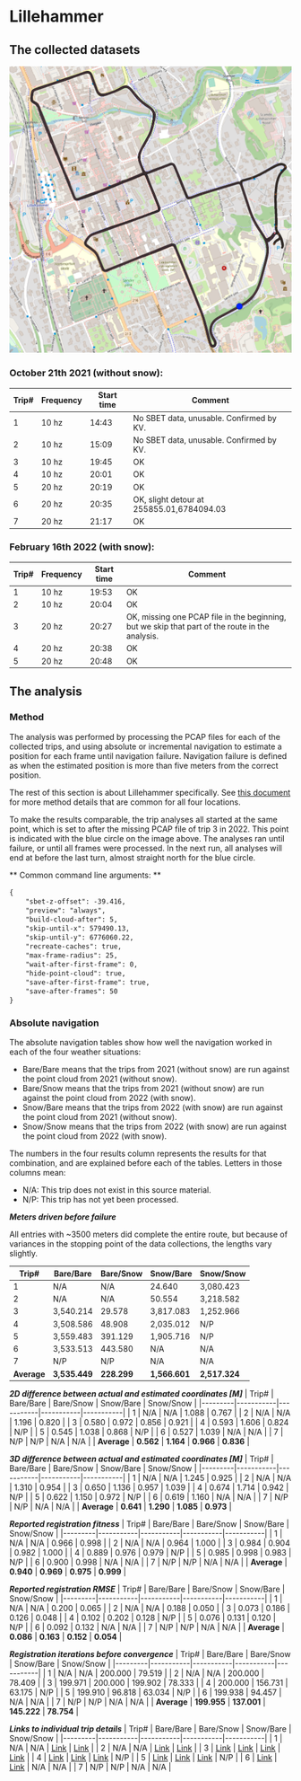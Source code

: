 # Lillehammer

## The collected datasets
![The driving route shown on a map.](full_route.png)

### October 21th 2021 (without snow):
| Trip# | Frequency | Start time | Comment |
|-------|-----------|------------|---------|
| 1     | 10 hz     | 14:43      | No SBET data, unusable. Confirmed by KV. |
| 2 | 10 hz | 15:09 | No SBET data, unusable. Confirmed by KV. |
| 3 | 10 hz | 19:45 | OK |
| 4 | 10 hz | 20:01 | OK |
| 5 | 20 hz | 20:19 | OK |
| 6 | 20 hz | 20:35 | OK, slight detour at 255855.01,6784094.03 |
| 7 | 20 hz | 21:17 | OK |


### February 16th 2022 (with snow):
| Trip# | Frequency | Start time | Comment |
|-------|-----------|------------|---------|
| 1 | 10 hz | 19:53 | OK |
| 2 | 10 hz | 20:04 | OK |
| 3 | 20 hz | 20:27 | OK, missing one PCAP file in the beginning, but we skip that part of the route in the analysis. |
| 4 | 20 hz | 20:38 | OK |
| 5 | 20 hz | 20:48 | OK |

## The analysis

### Method
The analysis was performed by processing the PCAP files for each of the collected trips, and using absolute or incremental navigation to estimate a position for each frame until navigation failure. Navigation failure is defined as when the estimated position is more than five meters from the correct position. 

The rest of this section is about Lillehammer specifically. See [this document](./../../_notes/summary.md) for more method details that are common for all four locations.

To make the results comparable, the trip analyses all started at the same point, which is set to after the missing PCAP file of trip 3 in 2022. This point is indicated with the blue circle on the image above. The analyses ran until failure, or until all frames were processed. In the next run, all analyses will end at before the last turn, almost straight north for the blue circle.

** Common command line arguments: **
```
{
	"sbet-z-offset": -39.416,
	"preview": "always",
	"build-cloud-after": 5,
	"skip-until-x": 579490.13,
	"skip-until-y": 6776060.22,
	"recreate-caches": true,
	"max-frame-radius": 25,
	"wait-after-first-frame": 0,
	"hide-point-cloud": true,
	"save-after-first-frame": true,
	"save-after-frames": 50
}
```

### Absolute navigation

The absolute navigation tables show how well the navigation worked in each of the four weather situations:
 - Bare/Bare means that the trips from 2021 (without snow) are run against the point cloud from 2021 (without snow).
 - Bare/Snow means that the trips from 2021 (without snow) are run against the point cloud from 2022 (with snow).
 - Snow/Bare means that the trips from 2022 (with snow) are run against the point cloud from 2021 (without snow).
 - Snow/Snow means that the trips from 2022 (with snow) are run against the point cloud from 2022 (with snow).

The numbers in the four results column represents the results for that combination, and are explained before each of the tables. Letters in those columns mean:
- N/A: This trip does not exist in this source material.
- N/P: This trip has not yet been processed.

_**Meters driven before failure**_

All entries with ~3500 meters did complete the entire route, but because of variances in the stopping point of the data collections, the lengths vary slightly.


| Trip#   | Bare/Bare | Bare/Snow | Snow/Bare | Snow/Snow |
|---------|-----------|-----------|-----------|-----------|
| 1     | N/A | N/A | 24.640 | 3,080.423 |
| 2     | N/A | N/A | 50.554 | 3,218.582 |
| 3     | 3,540.214 | 29.578 | 3,817.083 | 1,252.966 |
| 4     | 3,508.586 | 48.908 | 2,035.012 | N/P |
| 5     | 3,559.483 | 391.129 | 1,905.716 | N/P |
| 6     | 3,533.513 | 443.580 | N/A | N/A |
| 7     | N/P | N/P | N/A | N/A |
| **Average** | **3,535.449** | **228.299** | **1,566.601** | **2,517.324** |

_**2D difference between actual and estimated coordinates [M]**_
| Trip#   | Bare/Bare | Bare/Snow | Snow/Bare | Snow/Snow |
|---------|-----------|-----------|-----------|-----------|
| 1     | N/A | N/A | 1.088 | 0.767 |
| 2     | N/A | N/A | 1.196 | 0.820 |
| 3     | 0.580 | 0.972 | 0.856 | 0.921 |
| 4     | 0.593 | 1.606 | 0.824 | N/P |
| 5     | 0.545 | 1.038 | 0.868 | N/P |
| 6     | 0.527 | 1.039 | N/A | N/A |
| 7     | N/P | N/P | N/A | N/A |
| **Average** | **0.562** | **1.164** | **0.966** | **0.836** |

_**3D difference between actual and estimated coordinates [M]**_
| Trip#   | Bare/Bare | Bare/Snow | Snow/Bare | Snow/Snow |
|---------|-----------|-----------|-----------|-----------|
| 1     | N/A | N/A | 1.245 | 0.925 |
| 2     | N/A | N/A | 1.310 | 0.954 |
| 3     | 0.650 | 1.136 | 0.957 | 1.039 |
| 4     | 0.674 | 1.714 | 0.942 | N/P |
| 5     | 0.622 | 1.150 | 0.972 | N/P |
| 6     | 0.619 | 1.160 | N/A | N/A |
| 7     | N/P | N/P | N/A | N/A |
| **Average** | **0.641** | **1.290** | **1.085** | **0.973** |

_**Reported registration fitness**_
| Trip#   | Bare/Bare | Bare/Snow | Snow/Bare | Snow/Snow |
|---------|-----------|-----------|-----------|-----------|
| 1     | N/A | N/A | 0.966 | 0.998 |
| 2     | N/A | N/A | 0.964 | 1.000 |
| 3     | 0.984 | 0.904 | 0.982 | 1.000 |
| 4     | 0.889 | 0.976 | 0.979 | N/P |
| 5     | 0.985 | 0.998 | 0.983 | N/P |
| 6     | 0.900 | 0.998 | N/A | N/A |
| 7     | N/P | N/P | N/A | N/A |
| **Average** | **0.940** | **0.969** | **0.975** | **0.999** |

_**Reported registration RMSE**_
| Trip#   | Bare/Bare | Bare/Snow | Snow/Bare | Snow/Snow |
|---------|-----------|-----------|-----------|-----------|
| 1     | N/A | N/A | 0.200 | 0.065 |
| 2     | N/A | N/A | 0.188 | 0.050 |
| 3     | 0.073 | 0.186 | 0.126 | 0.048 |
| 4     | 0.102 | 0.202 | 0.128 | N/P |
| 5     | 0.076 | 0.131 | 0.120 | N/P |
| 6     | 0.092 | 0.132 | N/A | N/A |
| 7     | N/P | N/P | N/A | N/A |
| **Average** | **0.086** | **0.163** | **0.152** | **0.054** |

_**Registration iterations before convergence**_
| Trip#   | Bare/Bare | Bare/Snow | Snow/Bare | Snow/Snow |
|---------|-----------|-----------|-----------|-----------|
| 1     | N/A | N/A | 200.000 | 79.519 |
| 2     | N/A | N/A | 200.000 | 78.409 |
| 3     | 199.971 | 200.000 | 199.902 | 78.333 |
| 4     | 200.000 | 156.731 | 63.175 | N/P |
| 5     | 199.910 | 96.818 | 63.034 | N/P |
| 6     | 199.938 | 94.457 | N/A | N/A |
| 7     | N/P | N/P | N/A | N/A |
| **Average** | **199.955** | **137.001** | **145.222** | **78.754** |

_**Links to individual trip details**_
| Trip#   | Bare/Bare | Bare/Snow | Snow/Bare | Snow/Snow |
|---------|-----------|-----------|-----------|-----------|
| 1     | N/A | N/A | [Link](https://github.com/erlenddahl/teapot-lidar/tree/main/validation/Lillehammer/results/ABS%2C%20PCAP2022%2C%20PC2021/1_10hz) | [Link](https://github.com/erlenddahl/teapot-lidar/tree/main/validation/Lillehammer/results/ABS%2C%20PCAP2022%2C%20PC2022/1_10hz) |
| 2     | N/A | N/A | [Link](https://github.com/erlenddahl/teapot-lidar/tree/main/validation/Lillehammer/results/ABS%2C%20PCAP2022%2C%20PC2021/2_10hz) | [Link](https://github.com/erlenddahl/teapot-lidar/tree/main/validation/Lillehammer/results/ABS%2C%20PCAP2022%2C%20PC2022/2_10hz) |
| 3     | [Link](https://github.com/erlenddahl/teapot-lidar/tree/main/validation/Lillehammer/results/ABS%2C%20PCAP2021%2C%20PC2021/3_10hz) | [Link](https://github.com/erlenddahl/teapot-lidar/tree/main/validation/Lillehammer/results/ABS%2C%20PCAP2021%2C%20PC2022/3_10hz) | [Link](https://github.com/erlenddahl/teapot-lidar/tree/main/validation/Lillehammer/results/ABS%2C%20PCAP2022%2C%20PC2021/3_20hz) | [Link](https://github.com/erlenddahl/teapot-lidar/tree/main/validation/Lillehammer/results/ABS%2C%20PCAP2022%2C%20PC2022/3_20hz) |
| 4     | [Link](https://github.com/erlenddahl/teapot-lidar/tree/main/validation/Lillehammer/results/ABS%2C%20PCAP2021%2C%20PC2021/4_10hz) | [Link](https://github.com/erlenddahl/teapot-lidar/tree/main/validation/Lillehammer/results/ABS%2C%20PCAP2021%2C%20PC2022/4_10hz) | [Link](https://github.com/erlenddahl/teapot-lidar/tree/main/validation/Lillehammer/results/ABS%2C%20PCAP2022%2C%20PC2021/4_20hz) | N/P |
| 5     | [Link](https://github.com/erlenddahl/teapot-lidar/tree/main/validation/Lillehammer/results/ABS%2C%20PCAP2021%2C%20PC2021/5_20hz) | [Link](https://github.com/erlenddahl/teapot-lidar/tree/main/validation/Lillehammer/results/ABS%2C%20PCAP2021%2C%20PC2022/5_20hz) | [Link](https://github.com/erlenddahl/teapot-lidar/tree/main/validation/Lillehammer/results/ABS%2C%20PCAP2022%2C%20PC2021/5_20hz) | N/P |
| 6     | [Link](https://github.com/erlenddahl/teapot-lidar/tree/main/validation/Lillehammer/results/ABS%2C%20PCAP2021%2C%20PC2021/6_20hz) | [Link](https://github.com/erlenddahl/teapot-lidar/tree/main/validation/Lillehammer/results/ABS%2C%20PCAP2021%2C%20PC2022/6_20hz) | N/A | N/A |
| 7     | N/P | N/P | N/A | N/A |
